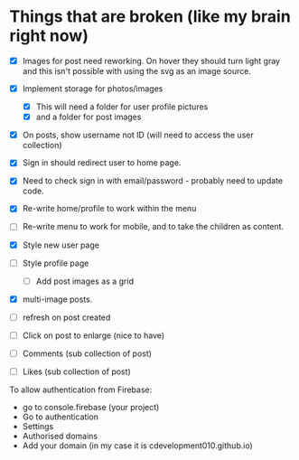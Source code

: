 # Things that are broken (like my brain right now)

- [x] Images for post need reworking. On hover they should turn light gray and this isn't possible with using the svg as an image source. 
- [x] Implement storage for photos/images
  - [x] This will need a folder for user profile pictures
  - [x] and a folder for post images
- [x] On posts, show username not ID (will need to access the user collection)
- [x] Sign in should redirect user to home page.
- [x] Need to check sign in with email/password - probably need to update code. 
- [x] Re-write home/profile to work within the menu
- [ ] Re-write menu to work for mobile, and to take the children as content.
- [x] Style new user page
- [ ] Style profile page
  - [ ] Add post images as a grid
- [x] multi-image posts. 
- [ ] refresh on post created
- [ ] Click on post to enlarge (nice to have)
- [ ] Comments (sub collection of post)
- [ ] Likes (sub collection of post)





To allow authentication from Firebase:
- go to console.firebase (your project)
- Go to authentication
- Settings
- Authorised domains
- Add your domain (in my case it is cdevelopment010.github.io)